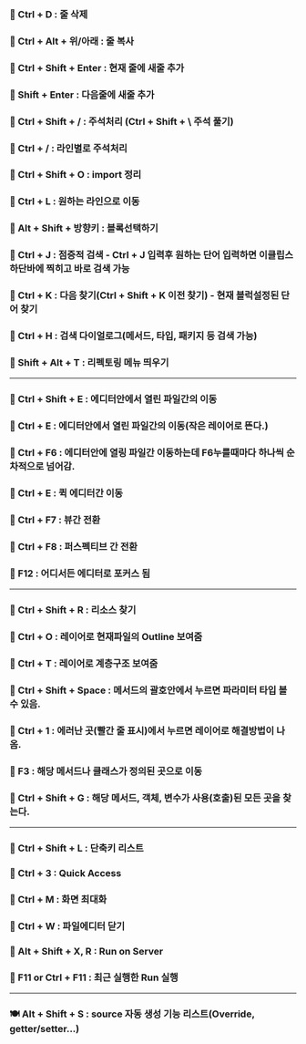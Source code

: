 ### 🧀 Ctrl + D : 줄 삭제
### 🧀 Ctrl + Alt + 위/아래 : 줄 복사
### 🧀 Ctrl + Shift + Enter : 현재 줄에 새줄 추가
### 🧀 Shift + Enter : 다음줄에 새줄 추가
### 🧀 Ctrl + Shift + / : 주석처리 (Ctrl + Shift + \ 주석 풀기)
### 🧀 Ctrl + / : 라인별로 주석처리
### 🧀 Ctrl + Shift + O : import 정리
### 🧀 Ctrl + L : 원하는 라인으로 이동
### 🧀 Alt + Shift + 방향키 : 블록선택하기
### 🧀 Ctrl + J : 점증적 검색 - Ctrl + J 입력후 원하는 단어 입력하면 이클립스 하단바에 찍히고 바로 검색 가능
### 🧀 Ctrl + K : 다음 찾기(Ctrl + Shift + K 이전 찾기)  - 현재 블럭설정된 단어 찾기
### 🧀 Ctrl + H : 검색 다이얼로그(메서드, 타입, 패키지 등 검색 가능)
### 🧀 Shift + Alt + T : 리펙토링 메뉴 띄우기

<hr>

### 🍖 Ctrl + Shift + E : 에디터안에서 열린 파일간의 이동
### 🍖 Ctrl + E : 에디터안에서 열린 파일간의 이동(작은 레이어로 뜬다.)
### 🍖 Ctrl + F6 : 에디터안에 열링 파일간 이동하는데 F6누를때마다 하나씩 순차적으로 넘어감.
### 🍖 Ctrl + E : 퀵 에디터간 이동
### 🍖 Ctrl + F7 : 뷰간 전환
### 🍖 Ctrl + F8 : 퍼스펙티브 간 전환
### 🍖 F12 : 어디서든 에디터로 포커스 됨

<hr>

### 🍙 Ctrl + Shift + R : 리소스 찾기
### 🍙 Ctrl + O : 레이어로 현재파일의 Outline 보여줌
### 🍙 Ctrl + T : 레이어로 계층구조 보여줌
### 🍙 Ctrl + Shift  + Space : 메서드의 괄호안에서 누르면 파라미터 타입 볼 수 있음.
### 🍙 Ctrl + 1 : 에러난 곳(빨간 줄 표시)에서 누르면 레이어로 해결방법이 나옴.
### 🍙 F3 : 해당 메서드나 클래스가 정의된 곳으로 이동
### 🍙 Ctrl + Shift + G : 해당 메서드, 객체, 변수가 사용(호출)된 모든 곳을 찾는다.

<hr>

### 🍷 Ctrl + Shift + L : 단축키 리스트
### 🍷 Ctrl + 3 : Quick Access
### 🍷 Ctrl + M : 화면 최대화
### 🍷 Ctrl + W : 파일에디터 닫기
### 🍷 Alt + Shift + X, R : Run on Server
### 🍷 F11 or Ctrl + F11 : 최근 실행한 Run 실행

<hr>

### 🍽 Alt + Shift + S : source 자동 생성 기능 리스트(Override, getter/setter...)